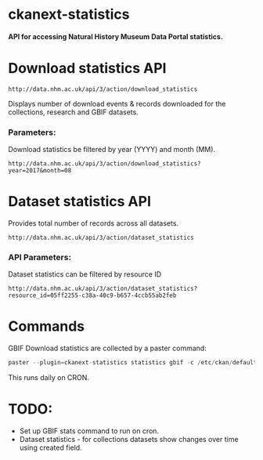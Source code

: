 # ckanext-statistics

#### API for accessing Natural History Museum Data Portal statistics.

# Download statistics API

```
http://data.nhm.ac.uk/api/3/action/download_statistics
```

Displays number of download events & records downloaded for the collections, research and GBIF datasets.

### Parameters:

Download statistics be filtered by year (YYYY) and month (MM).

```
http://data.nhm.ac.uk/api/3/action/download_statistics?year=2017&month=08
```

# Dataset statistics API

Provides total number of records across all datasets.

```
http://data.nhm.ac.uk/api/3/action/dataset_statistics
```

### API Parameters:

Dataset statistics can be filtered by resource ID

```
http://data.nhm.ac.uk/api/3/action/dataset_statistics?resource_id=05ff2255-c38a-40c9-b657-4ccb55ab2feb
```

# Commands

GBIF Download statistics are collected by a paster command:

```python
paster --plugin=ckanext-statistics statistics gbif -c /etc/ckan/default/development.ini
```

This runs daily on CRON.

# TODO: 

* Set up GBIF stats command to run on cron.
* Dataset statistics - for collections datasets show changes over time using created field.
